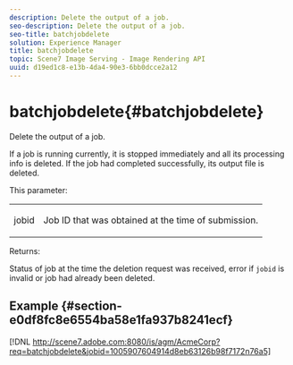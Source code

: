```yaml
---
description: Delete the output of a job.
seo-description: Delete the output of a job.
seo-title: batchjobdelete
solution: Experience Manager
title: batchjobdelete
topic: Scene7 Image Serving - Image Rendering API
uuid: d19ed1c8-e13b-4da4-90e3-6bb0dcce2a12
---
```


# batchjobdelete{#batchjobdelete}

Delete the output of a job.

 If a job is running currently, it is stopped immediately and all its processing info is deleted. If the job had completed successfully, its output file is deleted.

This parameter:

<table id="simpletable_AACB976615FF4888A0816328DC48DCA3"> 
 <tr class="strow"> 
  <td class="stentry"> <p><span class="codeph"> jobid</span> </p> </td> 
  <td class="stentry"> <p>Job ID that was obtained at the time of submission. </p></td> 
 </tr> 
</table>

Returns:

Status of job at the time the deletion request was received, error if `jobid` is invalid or job had already been deleted.

## Example {#section-e0df8fc8e6554ba58e1fa937b8241ecf}

[!DNL http://scene7.adobe.com:8080/is/agm/AcmeCorp?req=batchjobdelete&jobid=1005907604914d8eb63126b98f7172n76a5] 
